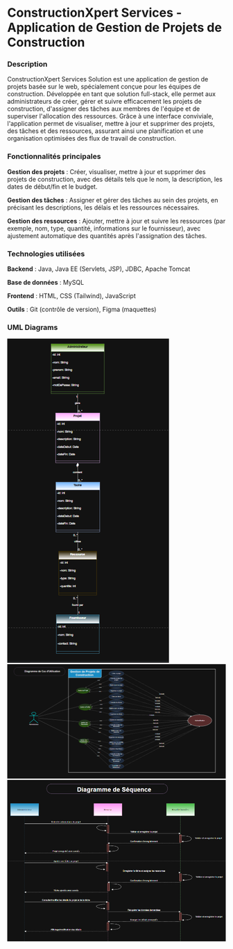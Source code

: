 # ConstructionXpert Services - Application de Gestion de Projets de Construction

### Description

ConstructionXpert Services Solution est une application de gestion de projets basée sur le web, spécialement conçue pour les équipes de construction. Développée en tant que solution full-stack, elle permet aux administrateurs de créer, gérer et suivre efficacement les projets de construction, d'assigner des tâches aux membres de l'équipe et de superviser l'allocation des ressources. Grâce à une interface conviviale, l'application permet de visualiser, mettre à jour et supprimer des projets, des tâches et des ressources, assurant ainsi une planification et une organisation optimisées des flux de travail de construction.

### Fonctionnalités principales

**Gestion des projets** : Créer, visualiser, mettre à jour et supprimer des projets de construction, avec des détails tels que le nom, la description, les dates de début/fin et le budget.

**Gestion des tâches** : Assigner et gérer des tâches au sein des projets, en précisant les descriptions, les délais et les ressources nécessaires.

**Gestion des ressources** : Ajouter, mettre à jour et suivre les ressources (par exemple, nom, type, quantité, informations sur le fournisseur), avec ajustement automatique des quantités après l'assignation des tâches.

### Technologies utilisées

**Backend** : Java, Java EE (Servlets, JSP), JDBC, Apache Tomcat

**Base de données** : MySQL

**Frontend** : HTML, CSS (Tailwind), JavaScript

**Outils** : Git (contrôle de version), Figma (maquettes)

### UML Diagrams

![img](Conception/Screenshot%202025-03-22%20194859.png)
![img](Conception/Screenshot%202025-03-22%20195048.png)
![img](Conception/Screenshot%202025-03-22%20195413.png)